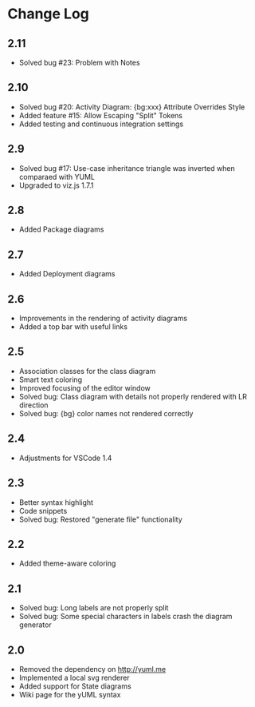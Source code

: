 # Change Log

## 2.11
* Solved bug #23: Problem with Notes

## 2.10
* Solved bug #20: Activity Diagram: {bg:xxx} Attribute Overrides Style 
* Added feature #15: Allow Escaping "Split" Tokens
* Added testing and continuous integration settings

## 2.9
* Solved bug #17: Use-case inheritance triangle was inverted when comparaed with YUML
* Upgraded to viz.js 1.7.1

## 2.8
* Added Package diagrams

## 2.7
* Added Deployment diagrams

## 2.6
* Improvements in the rendering of activity diagrams
* Added a top bar with useful links

## 2.5
* Association classes for the class diagram
* Smart text coloring
* Improved focusing of the editor window
* Solved bug: Class diagram with details not properly rendered with LR direction
* Solved bug: {bg} color names not rendered correctly

## 2.4
* Adjustments for VSCode 1.4

## 2.3
* Better syntax highlight
* Code snippets
* Solved bug: Restored "generate file" functionality

## 2.2
* Added theme-aware coloring

## 2.1
* Solved bug: Long labels are not properly split
* Solved bug: Some special characters in labels crash the diagram generator

## 2.0
* Removed the dependency on http://yuml.me
* Implemented a local svg renderer
* Added support for State diagrams
* Wiki page for the yUML syntax